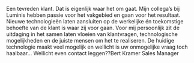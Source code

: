 Een tevreden klant. Dat is eigenlijk waar het om gaat. Mijn collega’s bij Luminis hebben passie voor het vakgebied en gaan voor het resultaat. Nieuwe technologieën laten aansluiten op de werkelijke én toekomstige behoefte van de klant is waar zij voor gaan. Voor mij persoonlijk zit de uitdaging in het samen laten vloeien van klantvragen, technologische mogelijkheden en de juiste mensen om het te realiseren. De huidige technologie maakt veel mogelijk en wellicht is uw onmogelijke vraag toch haalbaar…
Wellicht even contact leggen??Bert Kramer
Sales Manager